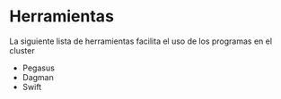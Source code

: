 # Herramientas

La siguiente lista de herramientas facilita el uso de los programas en el cluster

- Pegasus
- Dagman
- Swift


